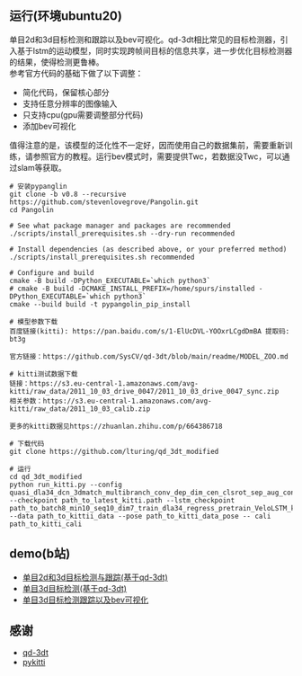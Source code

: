 ## **运行(环境ubuntu20)**
单目2d和3d目标检测和跟踪以及bev可视化。qd-3dt相比常见的目标检测器，引入基于lstm的运动模型，同时实现跨帧间目标的信息共享，进一步优化目标检测器的结果，使得检测更鲁棒。           
参考官方代码的基础下做了以下调整：
- 简化代码，保留核心部分
- 支持任意分辨率的图像输入
- 只支持cpu(gpu需要调整部分代码)
- 添加bev可视化

值得注意的是，该模型的泛化性不一定好，因而使用自己的数据集前，需要重新训练，请参照官方的教程。运行bev模式时，需要提供Twc，若数据没Twc，可以通过slam等获取。


```
# 安装pypanglin
git clone -b v0.8 --recursive https://github.com/stevenlovegrove/Pangolin.git
cd Pangolin

# See what package manager and packages are recommended
./scripts/install_prerequisites.sh --dry-run recommended

# Install dependencies (as described above, or your preferred method)
./scripts/install_prerequisites.sh recommended

# Configure and build
cmake -B build -DPython_EXECUTABLE=`which python3` 
# cmake -B build -DCMAKE_INSTALL_PREFIX=/home/spurs/installed -DPython_EXECUTABLE=`which python3`
cmake --build build -t pypangolin_pip_install

# 模型参数下载
百度链接(kitti): https://pan.baidu.com/s/1-ElUcDVL-YOOxrLCgdDmBA 提取码: bt3g

官方链接：https://github.com/SysCV/qd-3dt/blob/main/readme/MODEL_ZOO.md

# kitti测试数据下载
链接：https://s3.eu-central-1.amazonaws.com/avg-kitti/raw_data/2011_10_03_drive_0047/2011_10_03_drive_0047_sync.zip
相关参数：https://s3.eu-central-1.amazonaws.com/avg-kitti/raw_data/2011_10_03_calib.zip

更多的kitti数据见https://zhuanlan.zhihu.com/p/664386718

# 下载代码
git clone https://github.com/lturing/qd_3dt_modified

# 运行
cd qd_3dt_modified
python run_kitti.py --config quasi_dla34_dcn_3dmatch_multibranch_conv_dep_dim_cen_clsrot_sep_aug_confidence_mod_anchor_ratio_small_strides_GTA.py --checkpoint path_to_latest_kitti.path --lstm_checkpoint path_to_batch8_min10_seq10_dim7_train_dla34_regress_pretrain_VeloLSTM_kitti_100_linear.pth --data path_to_kittii_data --pose path_to_kitti_data_pose -- cali path_to_kitti_cali 
```

## demo(b站)
- [单目2d和3d目标检测与跟踪(基于qd-3dt)](https://www.bilibili.com/video/BV1Jv411F7gW) 
- [单目3d目标检测(基于qd-3dt)](https://www.bilibili.com/video/BV14G411S7Vt/)
- [单目3d目标检测跟踪以及bev可视化]()

## 感谢

- [qd-3dt](https://github.com/SysCV/qd-3dt)
- [pykitti](https://github.com/utiasSTARS/pykitti)
